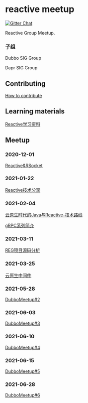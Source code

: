# reactive meetup

[![Gitter Chat](https://badges.gitter.im/Join%20Chat.svg)](https://groups.google.com/g/reactive-group)

Reactive Group Meetup.

### 子组

Dubbo SIG Group

Dapr SIG Group 

## Contributing

[How to contribute](./CONTRIBUTING.md) 

## Learning materials

[Reactive学习资料](./学习资料/README.md) 

## Meetup

### 2020-12-01

[Reactive&RSocket](./202012/slides/Reactive&RSocket.pptx)

### 2021-01-22

[Reactive技术分享](./202101/slides/Reactive技术分享.pptx)

### 2021-02-04

[云原生时代的Java与Reactive-技术路线](./202102/slides/云原生时代的Java与Reactive-技术路线.pptx)

[gRPC系列简介](https://github.com/reactivegroup/grpc-example)

### 2021-03-11

[REG项目源码分析](./202103/README.md)

### 2021-03-25

[云原生中间件](./202103/README.md)

### 2021-05-28

[DubboMeetup#2](./202105/README.md)

### 2021-06-03

[DubboMeetup#3](./202106/README.md)

### 2021-06-10

[DubboMeetup#4](./20210610/README.md)

### 2021-06-15

[DubboMeetup#5](./20210615/README.md)

### 2021-06-28

[DubboMeetup#6](./20210628/README.md)

